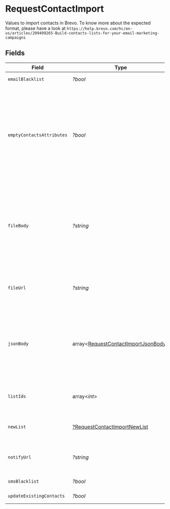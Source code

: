 # RequestContactImport

Values to import contacts in Brevo. To know more about the expected format, please have a look at ``https://help.brevo.com/hc/en-us/articles/209499265-Build-contacts-lists-for-your-email-marketing-campaigns``


## Fields

| Field                                                                                                                                                                                                                                                                                                                                                                                      | Type                                                                                                                                                                                                                                                                                                                                                                                       | Required                                                                                                                                                                                                                                                                                                                                                                                   | Description                                                                                                                                                                                                                                                                                                                                                                                | Example                                                                                                                                                                                                                                                                                                                                                                                    |
| ------------------------------------------------------------------------------------------------------------------------------------------------------------------------------------------------------------------------------------------------------------------------------------------------------------------------------------------------------------------------------------------ | ------------------------------------------------------------------------------------------------------------------------------------------------------------------------------------------------------------------------------------------------------------------------------------------------------------------------------------------------------------------------------------------ | ------------------------------------------------------------------------------------------------------------------------------------------------------------------------------------------------------------------------------------------------------------------------------------------------------------------------------------------------------------------------------------------ | ------------------------------------------------------------------------------------------------------------------------------------------------------------------------------------------------------------------------------------------------------------------------------------------------------------------------------------------------------------------------------------------ | ------------------------------------------------------------------------------------------------------------------------------------------------------------------------------------------------------------------------------------------------------------------------------------------------------------------------------------------------------------------------------------------ |
| `emailBlacklist`                                                                                                                                                                                                                                                                                                                                                                           | *?bool*                                                                                                                                                                                                                                                                                                                                                                                    | :heavy_minus_sign:                                                                                                                                                                                                                                                                                                                                                                         | To blacklist all the contacts for email                                                                                                                                                                                                                                                                                                                                                    | false                                                                                                                                                                                                                                                                                                                                                                                      |
| `emptyContactsAttributes`                                                                                                                                                                                                                                                                                                                                                                  | *?bool*                                                                                                                                                                                                                                                                                                                                                                                    | :heavy_minus_sign:                                                                                                                                                                                                                                                                                                                                                                         | To facilitate the choice to erase any attribute of the existing contacts with empty value. emptyContactsAttributes = true means the empty fields in your import will erase any attribute that currently contain data in Brevo, & emptyContactsAttributes = false means the empty fields will not affect your existing data ( **only available if `updateExistingContacts` set to true **)<br/> | true                                                                                                                                                                                                                                                                                                                                                                                       |
| `fileBody`                                                                                                                                                                                                                                                                                                                                                                                 | *?string*                                                                                                                                                                                                                                                                                                                                                                                  | :heavy_minus_sign:                                                                                                                                                                                                                                                                                                                                                                         | **Mandatory if fileUrl and jsonBody is not defined.** CSV content to be imported. Use semicolon to separate multiple attributes. **Maximum allowed file body size is 10MB** . However we recommend a safe limit of around 8 MB to avoid the issues caused due to increase of file body size while parsing. Please use fileUrl instead to import bigger files.<br/>                         | NAME;SURNAME;EMAIL<br/>Smith;John;john.smith@example.com<br/>Roger;Ellie;ellie36@example.com                                                                                                                                                                                                                                                                                               |
| `fileUrl`                                                                                                                                                                                                                                                                                                                                                                                  | *?string*                                                                                                                                                                                                                                                                                                                                                                                  | :heavy_minus_sign:                                                                                                                                                                                                                                                                                                                                                                         | **Mandatory if fileBody and jsonBody is not defined.** URL of the file to be imported (**no local file**). Possible file formats:<br/>#### .txt, .csv, .json<br/>                                                                                                                                                                                                                          | https://importfile.domain.com                                                                                                                                                                                                                                                                                                                                                              |
| `jsonBody`                                                                                                                                                                                                                                                                                                                                                                                 | array<[RequestContactImportJsonBody](../../models/shared/RequestContactImportJsonBody.md)>                                                                                                                                                                                                                                                                                                 | :heavy_minus_sign:                                                                                                                                                                                                                                                                                                                                                                         | **Mandatory if fileUrl and fileBody is not defined.** JSON content to be imported. **Maximum allowed json body size is 10MB** . However we recommend a safe limit of around 8 MB to avoid the issues caused due to increase of json body size while parsing. Please use fileUrl instead to import bigger files.<br/>                                                                       |                                                                                                                                                                                                                                                                                                                                                                                            |
| `listIds`                                                                                                                                                                                                                                                                                                                                                                                  | array<*int*>                                                                                                                                                                                                                                                                                                                                                                               | :heavy_minus_sign:                                                                                                                                                                                                                                                                                                                                                                         | **Mandatory if newList is not defined.** Ids of the lists in which the contacts shall be imported. For example, **[2, 4, 7]**.<br/>                                                                                                                                                                                                                                                        |                                                                                                                                                                                                                                                                                                                                                                                            |
| `newList`                                                                                                                                                                                                                                                                                                                                                                                  | [?RequestContactImportNewList](../../models/shared/RequestContactImportNewList.md)                                                                                                                                                                                                                                                                                                         | :heavy_minus_sign:                                                                                                                                                                                                                                                                                                                                                                         | To create a new list and import the contacts into it, pass the listName and an optional folderId.                                                                                                                                                                                                                                                                                          |                                                                                                                                                                                                                                                                                                                                                                                            |
| `notifyUrl`                                                                                                                                                                                                                                                                                                                                                                                | *?string*                                                                                                                                                                                                                                                                                                                                                                                  | :heavy_minus_sign:                                                                                                                                                                                                                                                                                                                                                                         | URL that will be called once the import process is finished. For reference, https://help.brevo.com/hc/en-us/articles/360007666479                                                                                                                                                                                                                                                          | http://requestb.in/173lyyx1                                                                                                                                                                                                                                                                                                                                                                |
| `smsBlacklist`                                                                                                                                                                                                                                                                                                                                                                             | *?bool*                                                                                                                                                                                                                                                                                                                                                                                    | :heavy_minus_sign:                                                                                                                                                                                                                                                                                                                                                                         | To blacklist all the contacts for sms                                                                                                                                                                                                                                                                                                                                                      | false                                                                                                                                                                                                                                                                                                                                                                                      |
| `updateExistingContacts`                                                                                                                                                                                                                                                                                                                                                                   | *?bool*                                                                                                                                                                                                                                                                                                                                                                                    | :heavy_minus_sign:                                                                                                                                                                                                                                                                                                                                                                         | To facilitate the choice to update the existing contacts                                                                                                                                                                                                                                                                                                                                   | true                                                                                                                                                                                                                                                                                                                                                                                       |